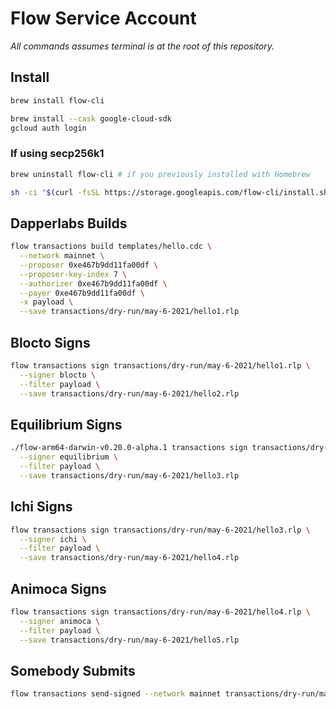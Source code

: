 # Flow Service Account

*All commands assumes terminal is at the root of this repository.*

## Install

```sh
brew install flow-cli
```

```sh
brew install --cask google-cloud-sdk
gcloud auth login
```

### If using secp256k1

```sh
brew uninstall flow-cli # if you previously installed with Homebrew

sh -ci "$(curl -fsSL https://storage.googleapis.com/flow-cli/install.sh)" -- v0.20.0-alpha.1
```

## Dapperlabs Builds

```sh
flow transactions build templates/hello.cdc \
  --network mainnet \
  --proposer 0xe467b9dd11fa00df \
  --proposer-key-index 7 \
  --authorizer 0xe467b9dd11fa00df \
  --payer 0xe467b9dd11fa00df \
  -x payload \
  --save transactions/dry-run/may-6-2021/hello1.rlp
```

## Blocto Signs

```sh
flow transactions sign transactions/dry-run/may-6-2021/hello1.rlp \
  --signer blocto \
  --filter payload \
  --save transactions/dry-run/may-6-2021/hello2.rlp
```

## Equilibrium Signs

```sh
./flow-arm64-darwin-v0.20.0-alpha.1 transactions sign transactions/dry-run/may-6-2021/hello2.rlp \
  --signer equilibrium \
  --filter payload \
  --save transactions/dry-run/may-6-2021/hello3.rlp
```

## Ichi Signs

```sh
flow transactions sign transactions/dry-run/may-6-2021/hello3.rlp \
  --signer ichi \
  --filter payload \
  --save transactions/dry-run/may-6-2021/hello4.rlp
```

## Animoca Signs

```sh
flow transactions sign transactions/dry-run/may-6-2021/hello4.rlp \
  --signer animoca \
  --filter payload \
  --save transactions/dry-run/may-6-2021/hello5.rlp
```

## Somebody Submits

```sh
flow transactions send-signed --network mainnet transactions/dry-run/may-6-2021/hello5.rlp
```
